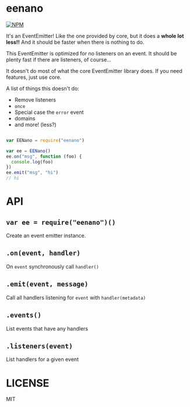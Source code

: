 eenano
=====

[![NPM](https://nodei.co/npm/eenano.png)](https://nodei.co/npm/eenano/)

It's an EventEmitter! Like the one provided by core, but it does a **whole lot less!!** And it should be faster when there is nothing to do.

This EventEmitter is optimized for no listeners on an event. It should be plenty fast if there are listeners, of course...

It doesn't do most of what the core EventEmitter library does. If you need features, just use core.

A list of things this doesn't do:
  * Remove listeners
  * `once`
  * Special case the `error` event
  * domains
  * and more! (less?)

```javascript

var EENano = require("eenano")

var ee = EENano()
ee.on("msg", function (foo) {
  console.log(foo)
})
ee.emit("msg", "hi")
// hi

```

API
===

`var ee = require("eenano")()`
---

Create an event emitter instance.

`.on(event, handler)`
---

On `event` synchronously call `handler()`

`.emit(event, message)`
---

Call all handlers listening for `event` with `handler(metadata)`

`.events()`
---

List events that have any handlers

`.listeners(event)`
---

List handlers for a given event

LICENSE
=======

MIT
